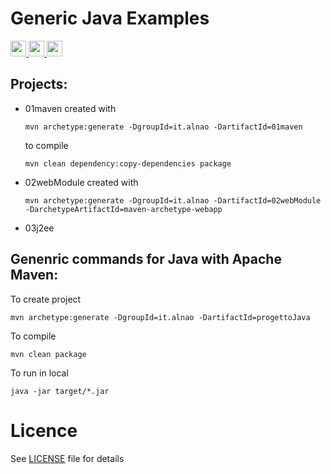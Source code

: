 # Generic Java Examples

<a href="https://www.alnao.it/javaee/"> 
        <img src="https://img.shields.io/badge/alnao-.it-blue?logo=amazoncloudwatch&logoColor=A6C9E2" height="25px">
        <img src="https://img.shields.io/badge/Java-ED8B00?style=plastic&logo=java&logoColor=white" height="25px"/>
        <img src="https://img.shields.io/badge/SpringBoot-6DB33F?style=plastic&logo=SpringBoot&logoColor=white" height="25px" />
</a>

## Projects:

- 01maven created with 
        
      mvn archetype:generate -DgroupId=it.alnao -DartifactId=01maven

   to compile

      mvn clean dependency:copy-dependencies package
- 02webModule created with 
        
      mvn archetype:generate -DgroupId=it.alnao -DartifactId=02webModule -DarchetypeArtifactId=maven-archetype-webapp 
- 03j2ee 


## Genenric commands for Java with Apache Maven:
 
To create project
 
```
mvn archetype:generate -DgroupId=it.alnao -DartifactId=progettoJava
```

To compile
 
```
mvn clean package
```

To run in local

```
java -jar target/*.jar

```

# Licence
See <a href="https://github.com/alnao/JavaExamples/blob/master/LICENSE">LICENSE</a> file for details
